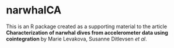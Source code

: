 # narwhalCA

This is an R package created as a supporting material to the article
<b> Characterization of narwhal dives from accelerometer data using cointegration </b>
by Marie Levakova, Susanne Ditlevsen <i>et al</i>.
